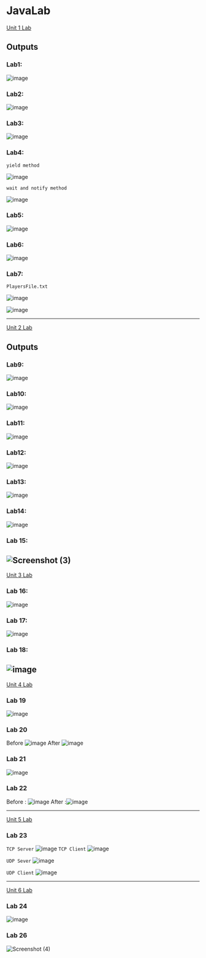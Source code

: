 # JavaLab
<a href="https://github.com/Bhandari008/JavaLab/tree/main/Unit_1_Lab/src">Unit 1 Lab</a>

## Outputs

### Lab1:
![image](https://user-images.githubusercontent.com/103937888/225804733-2223973a-adfe-4e45-8a77-a9be51eaeaa2.png)

### Lab2:
![image](https://user-images.githubusercontent.com/103937888/225819053-15e7a9c3-9255-4cce-96b1-8873362777c2.png)

### Lab3:
![image](https://user-images.githubusercontent.com/103937888/225822327-3fe520ac-3ed2-4ddb-8136-6720d66f5954.png)

### Lab4:
`yield method`

![image](https://user-images.githubusercontent.com/103937888/225853563-58d358d6-352f-426e-b39a-504e0e9edb38.png)

`wait and notify method`

![image](https://user-images.githubusercontent.com/103937888/225855679-3b8604c0-ec49-481b-98e5-4e3880c4bcb5.png)


### Lab5:
![image](https://user-images.githubusercontent.com/103937888/225893554-53396c96-ea4b-4dd2-b458-4aa0c77904f0.png)

### Lab6:
![image](https://user-images.githubusercontent.com/103937888/225896437-6951037f-5cb1-4c14-b1d5-966e2cda70ef.png)

### Lab7:
`PlayersFile.txt`

![image](https://user-images.githubusercontent.com/103937888/225899539-5879a104-9965-4cae-b6f3-b323c16b0355.png)


![image](https://user-images.githubusercontent.com/103937888/225899237-5c17dee0-4d53-429c-8a87-8efcc36d6c22.png)

---
<a href="https://github.com/Bhandari008/JavaLab/tree/main/Unit_2_Lab/src">Unit 2 Lab</a>

## Outputs

### Lab9:
![image](https://user-images.githubusercontent.com/103937888/226080754-deca4699-efe9-4058-b215-d4c4f5112398.png)

### Lab10:
![image](https://user-images.githubusercontent.com/103937888/226082261-f30eea64-6c87-49e4-851a-968b826af933.png)

### Lab11:
![image](https://user-images.githubusercontent.com/103937888/226087296-b99112e3-9660-43ec-ab5f-79c415964ccc.png)

### Lab12:
![image](https://user-images.githubusercontent.com/103937888/226087581-c4747f74-39a9-4ca9-9c2c-55886562ada2.png)

### Lab13:
![image](https://user-images.githubusercontent.com/103937888/226090320-e539c245-2e9b-4aa9-86a1-3e2c8fbd3d2e.png)

### Lab14:
![image](https://user-images.githubusercontent.com/103937888/226090603-c6a1f1b4-1869-4a4c-95fc-9db953857ef9.png)

### Lab 15:
![Screenshot (3)](https://user-images.githubusercontent.com/103937888/226091293-572455f7-6a3d-4654-8b34-eb2abe8c5b23.png)
---
<a href="https://github.com/Bhandari008/JavaLab/tree/main/Unit_3_Lab/src">Unit 3 Lab</a>

### Lab 16:
![image](https://user-images.githubusercontent.com/103937888/230755025-13e198ec-231a-42c8-bd7d-f4f5e3891ac5.png)

### Lab 17:
![image](https://user-images.githubusercontent.com/103937888/230755743-162fccef-de6f-4356-b472-a3a4281679df.png)

### Lab 18:
![image](https://user-images.githubusercontent.com/103937888/230755832-a234ff1e-217b-46d2-aacb-e486c6f60c28.png)
---
<a href="https://github.com/Bhandari008/JavaLab/tree/main/Unit_4_Lab/src">Unit 4 Lab</a>

### Lab 19
![image](https://user-images.githubusercontent.com/103937888/230812410-f7b617af-51e5-4a78-827c-7a5ad461e460.png)

### Lab 20
Before
![image](https://user-images.githubusercontent.com/103937888/230827334-a0adb198-0681-4c15-a20c-91e4c5142d06.png)
After
![image](https://user-images.githubusercontent.com/103937888/230827408-db67a5c4-d608-468c-b11f-fe5ad52139bf.png)

### Lab 21
![image](https://user-images.githubusercontent.com/103937888/230829012-b784dab3-26ec-4519-b51a-531ede098004.png)

### Lab 22

Before : ![image](https://user-images.githubusercontent.com/103937888/230830926-ca74cbfb-ba4b-4f25-95eb-8c13e3ba5f05.png)
After :![image](https://user-images.githubusercontent.com/103937888/230830970-42331ce9-b91e-4e68-91ae-2149f21f3e36.png)

---
<a href="https://github.com/Bhandari008/JavaLab/tree/main/Unit_5_Lab/src">Unit 5 Lab</a>

### Lab 23
`TCP Server`
![image](https://user-images.githubusercontent.com/103937888/230837025-5cad7a81-f1f1-47ff-8467-260a53e7a5e5.png)
`TCP Client`
![image](https://user-images.githubusercontent.com/103937888/230837124-460dd600-a2db-4dfd-acbd-51f87cb0a1d4.png)

`UDP Sever`
![image](https://user-images.githubusercontent.com/103937888/230837247-94234ff8-b062-48f9-9991-69d10fabb96b.png)

`UDP Client`
![image](https://user-images.githubusercontent.com/103937888/230837278-8a67e4a9-fc26-4f94-a9f1-de47ea2f96c3.png)

---
<a href="https://github.com/Bhandari008/JavaLab/tree/main/Unit_6_Lab/src">Unit 6 Lab</a>

### Lab 24
![image](https://user-images.githubusercontent.com/103937888/231036050-0a6a8a34-687c-4945-82a1-86d4e83d6b12.png)

### Lab 26
![Screenshot (4)](https://user-images.githubusercontent.com/103937888/231036230-43e8c28d-d3e9-4d6a-bfad-e5c0e4ec0ee5.png)














